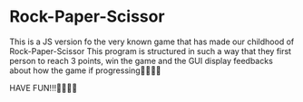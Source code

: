 # Rock-Paper-Scissor
This is a JS version fo the very known game that has made our childhood of Rock-Paper-Scissor
This program is structured in such a way that they first person to reach 3 points, win the game
and the GUI display feedbacks about how the game if progressing🚀🚀🥳🥳

HAVE FUN!!!🚀🚀🚀🚀